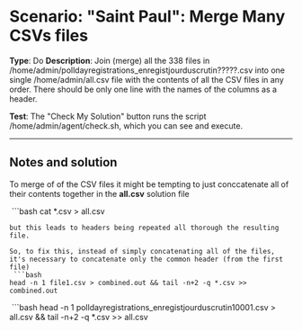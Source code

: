 # Scenario: "Saint Paul": Merge Many CSVs files
**Type**: Do
**Description**: Join (merge) all the 338 files in /home/admin/polldayregistrations_enregistjourduscrutin?????.csv into one single /home/admin/all.csv file with the contents of all the CSV files in any order. There should be only one line with the names of the columns as a header.

**Test**: The "Check My Solution" button runs the script /home/admin/agent/check.sh, which you can see and execute.

---
## Notes and solution
To merge of of the CSV files it might be tempting to just conccatenate all of their contents together in the **all.csv** solution file

 ```bash
cat *.csv > all.csv
```
but this leads to headers being repeated all thorough the resulting file.

So, to fix this, instead of simply concatenating all of the files, it's necessary to concatenate only the common header (from the first file) 
 ```bash
head -n 1 file1.csv > combined.out && tail -n+2 -q *.csv >> combined.out
```

 ```bash
head -n 1 polldayregistrations_enregistjourduscrutin10001.csv > all.csv && tail -n+2 -q *.csv >> all.csv
```